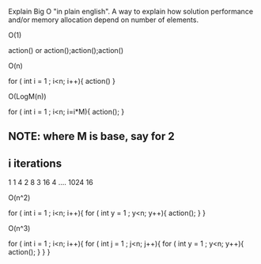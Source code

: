 Explain Big O "in plain english".
A way to explain how solution performance and/or memory allocation depend on number of elements. 

O(1)

action()
or
action();action();action()


O(n)

for ( int i = 1 ; i<n; i++)\{
 action()
\}


O(LogM(n))

for ( int i = 1 ; i<n; i=i*M)\{
 action();
\}

NOTE: where M is base, say for 2
-----------------
i       iterations
-----------------
1       1
4       2
8       3
16      4
....
1024    16


O(n^2) 

for ( int i = 1 ; i<n; i++)\{
	for ( int y = 1 ; y<n; y++)\{
	  action();
	\}
\}

O(n^3) 

for ( int i = 1 ; i<n; i++)\{
	for ( int j = 1 ; j<n; j++)\{
		for ( int y = 1 ; y<n; y++)\{
		  action();
		\}
	\}
\}
